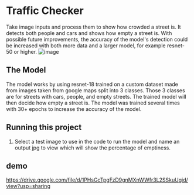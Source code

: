 # Traffic Checker

Take image inputs and process them to show how crowded a street is. It detects both people and cars and shows how empty a street is. With possible future improvements, the accuracy of the model's detection could be increased with both more data and a larger model, for example resnet-50 or higher.
![image](https://github.com/user-attachments/assets/1adcc601-8693-4625-9591-44c9542c2932)

## The Model

The model works by using resnet-18 trained on a custom dataset made from images taken from google maps split into 3 classes. Those 3 classes are for streets with cars, people, and empty streets. The trained model will then decide how empty a street is. The model was trained several times with 30+ epochs to increase the accuracy of the model.

## Running this project

1. Select a test image to use in the code to run the model and name an output jpg to view which will show the percentage of emptiness.

## demo
https://drive.google.com/file/d/1PHsGcTpgFzD9gnMXnWWfr3L2SSkuUgid/view?usp=sharing

